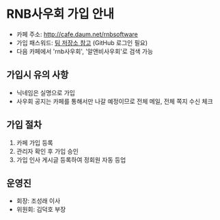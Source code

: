 # RNB사우회 가입 안내
* 카페 주소: http://cafe.daum.net/rnbsoftware
* 가입 패스워드: [팀 저장소 참고](https://github.com/rnb-rpa/Team/blob/master/cafe.md) (GitHub 로그인 필요)
* 다음 카페에서 'rnb사우회', '알앤비사우회'로 검색 가능

## 가입시 유의 사항
* 닉네임은 실명으로 가입
* 사우회 공지는 카페를 통해서만 나갈 예정이므로 전체 메일, 전체 쪽지 수신 체크

## 가입 절차
1. 카페 가입 등록
2. 관리자 확인 후 가입 승인
3. 가입 인사 게시글 등록하여 정회원 자동 등업

## 운영진
* 회장: 조성래 이사
* 위원회: 김덕호 부장
